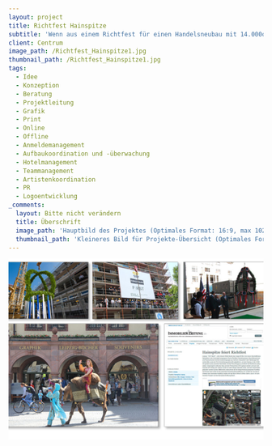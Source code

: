 ```yaml
---
layout: project
title: Richtfest Hainspitze
subtitle: 'Wenn aus einem Richtfest für einen Handelsneubau mit 14.000qm etwas ganz Besonderes werden soll – muss auch hier erst eine Idee geboren werden. Schon schnell zeigte sich bei den Recherchen, dass sich am Ausrichtungsort Leipzig zwei der wichtigsten Handelsstraßen aus dem römischen Reich kreuzten. Auf dieser Basis wurden unterschiedlichste Ideen entwickelt, die sich alle auf Handel und den damit verbundenen Ländern bezogen. Schnell entschied sich der Kunde für das Motto 1001 Nacht. Also rieben wir an unserer Wunderlampe und die Agentur-Gini zauberte Bauchtänzerinnen, Feuerspucker und Kamele nach Leipzig. Dienstleister von überall wie türkische Eisverkäufer aus den Niederlanden oder der Mann mit dem Ochs am Spieß aus dem bergischen Land folgten Ihrem Ruf. Und so ergab sich nach umfangreicher Recherche, Planung, Briefing eines 60-köpfigen Teams vor Ort und Durchführung ein unvergessliches Event, dass in einer öffentlichen und privaten Area, für geladene Gäste, mit umfangreicher Verpflegung gefeiert wurde.'
client: Centrum
image_path: /Richtfest_Hainspitze1.jpg
thumbnail_path: /Richtfest_Hainspitze1.jpg
tags:
  - Idee
  - Konzeption
  - Beratung
  - Projektleitung
  - Grafik
  - Print
  - Online
  - Offline
  - Anmeldemanagement
  - Aufbaukoordination und -überwachung
  - Hotelmanagement
  - Teammanagement
  - Artistenkoordination
  - PR
  - Logoentwicklung
_comments:
  layout: Bitte nicht verändern
  title: Überschrift
  image_path: 'Hauptbild des Projektes (Optimales Format: 16:9, max 1024px breite)'
  thumbnail_path: 'Kleineres Bild für Projekte-Übersicht (Optimales Format: 4:3, max 1024px breite)'
---
```



![](/uploads/versions/richtfest-hainspitze2---x46-0-932-659-1024-724x---.jpg)